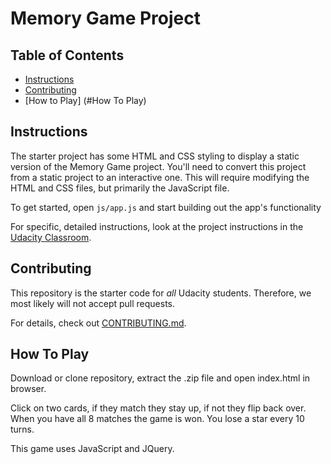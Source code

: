 # Memory Game Project

## Table of Contents

* [Instructions](#instructions)
* [Contributing](#contributing)
* [How to Play] (#How To Play)

## Instructions

The starter project has some HTML and CSS styling to display a static version of the Memory Game project. You'll need to convert this project from a static project to an interactive one. This will require modifying the HTML and CSS files, but primarily the JavaScript file.

To get started, open `js/app.js` and start building out the app's functionality

For specific, detailed instructions, look at the project instructions in the [Udacity Classroom](https://classroom.udacity.com/me).

## Contributing

This repository is the starter code for _all_ Udacity students. Therefore, we most likely will not accept pull requests.

For details, check out [CONTRIBUTING.md](CONTRIBUTING.md).

## How To Play

Download or clone repository, extract the .zip file and open index.html in browser.

Click on two cards, if they match they stay up, if not they flip back over. When you have all 8 matches the game is won. You lose a star every 10 turns.
    
This game uses JavaScript and JQuery.
